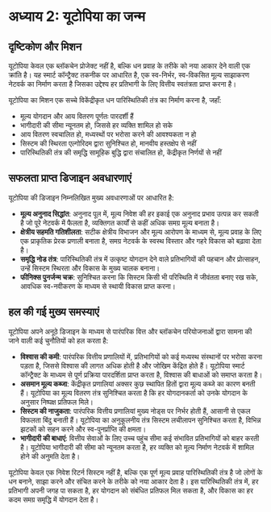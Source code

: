 # अध्याय 2: यूटोपिया का जन्म

## दृष्टिकोण और मिशन

यूटोपिया केवल एक ब्लॉकचेन प्रोजेक्ट नहीं है, बल्कि धन प्रवाह के तरीके को नया आकार देने वाली एक क्रांति है। यह स्मार्ट कॉन्ट्रैक्ट तकनीक पर आधारित है, एक स्व-निर्भर, स्व-विकसित मूल्य साझाकरण नेटवर्क का निर्माण करता है जिसका उद्देश्य हर प्रतिभागी के लिए वित्तीय स्वतंत्रता प्राप्त करना है।

यूटोपिया का मिशन एक सच्चे विकेंद्रीकृत धन पारिस्थितिकी तंत्र का निर्माण करना है, जहाँ:

* मूल्य योगदान और आय वितरण पूर्णतः पारदर्शी हैं
* भागीदारी की सीमा न्यूनतम हो, जिससे हर व्यक्ति शामिल हो सके
* आय वितरण स्वचालित हो, मध्यस्थों पर भरोसा करने की आवश्यकता न हो
* सिस्टम की स्थिरता एल्गोरिदम द्वारा सुनिश्चित हो, मानवीय हस्तक्षेप से नहीं
* पारिस्थितिकी तंत्र की समृद्धि सामूहिक बुद्धि द्वारा संचालित हो, केंद्रीकृत निर्णयों से नहीं

## सफलता प्राप्त डिजाइन अवधारणाएं

यूटोपिया की डिजाइन निम्नलिखित मुख्य अवधारणाओं पर आधारित है:

* **मूल्य अनुनाद सिद्धांत**: अनुनाद पूल में, मूल्य निवेश की हर इकाई एक अनुनाद प्रभाव उत्पन्न कर सकती है जो पूरे नेटवर्क में फैलता है, व्यक्तिगत कार्यों से कहीं अधिक समग्र मूल्य बनाता है।
* **क्षेत्रीय सहमति गतिशीलता**: सटीक क्षेत्रीय विभाजन और मूल्य आरोपण के माध्यम से, मूल्य प्रवाह के लिए एक प्राकृतिक प्रेरक प्रणाली बनाता है, समग्र नेटवर्क के स्वस्थ विस्तार और गहरे विकास को बढ़ावा देता है।
* **समृद्धि नोड तंत्र**: पारिस्थितिकी तंत्र में उत्कृष्ट योगदान देने वाले प्रतिभागियों की पहचान और प्रोत्साहन, उन्हें सिस्टम स्थिरता और विकास के मुख्य चालक बनाना।
* **फीनिक्स पुनर्जन्म चक्र**: सुनिश्चित करना कि सिस्टम किसी भी परिस्थिति में जीवंतता बनाए रख सके, आवधिक स्व-नवीकरण के माध्यम से स्थायी विकास प्राप्त करना।

## हल की गई मुख्य समस्याएं

यूटोपिया अपने अनूठे डिजाइन के माध्यम से पारंपरिक वित्त और ब्लॉकचेन परियोजनाओं द्वारा सामना की जाने वाली कई चुनौतियों को हल करता है:

* **विश्वास की कमी**: पारंपरिक वित्तीय प्रणालियों में, प्रतिभागियों को कई मध्यस्थ संस्थानों पर भरोसा करना पड़ता है, जिससे विश्वास की लागत अधिक होती है और जोखिम केंद्रित होते हैं। यूटोपिया स्मार्ट कॉन्ट्रैक्ट के माध्यम से पूर्ण प्रक्रिया पारदर्शिता प्राप्त करता है, विश्वास की बाधाओं को समाप्त करता है।
* **असमान मूल्य कब्जा**: केंद्रीकृत प्रणालियां अक्सर कुछ स्थापित हितों द्वारा मूल्य कब्जे का कारण बनती हैं। यूटोपिया का मूल्य वितरण तंत्र सुनिश्चित करता है कि हर योगदानकर्ता को उनके योगदान के अनुसार निष्पक्ष प्रतिफल मिले।
* **सिस्टम की नाजुकता**: पारंपरिक वित्तीय प्रणालियां मुख्य नोड्स पर निर्भर होती हैं, आसानी से एकल विफलता बिंदु बनाती हैं। यूटोपिया का अनुकूलनीय तंत्र सिस्टम लचीलापन सुनिश्चित करता है, विभिन्न झटकों को सहन करने और स्व-पुनर्प्राप्ति की क्षमता।
* **भागीदारी की बाधाएं**: वित्तीय सेवाओं के लिए उच्च पहुंच सीमा कई संभावित प्रतिभागियों को बाहर करती है। यूटोपिया भागीदारी की सीमा को न्यूनतम करता है, हर व्यक्ति को मूल्य निर्माण नेटवर्क में शामिल होने की अनुमति देता है।

यूटोपिया केवल एक निवेश रिटर्न सिस्टम नहीं है, बल्कि एक पूर्ण मूल्य प्रवाह पारिस्थितिकी तंत्र है जो लोगों के धन बनाने, साझा करने और संचित करने के तरीके को नया आकार देता है। इस पारिस्थितिकी तंत्र में, हर प्रतिभागी अपनी जगह पा सकता है, हर योगदान को संबंधित प्रतिफल मिल सकता है, और विकास का हर कदम समग्र समृद्धि में योगदान देता है।